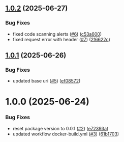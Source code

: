 ## [1.0.2](https://github.com/chrisleekr/mcp-server-boilerplate/compare/v1.0.1...v1.0.2) (2025-06-27)


### Bug Fixes

* fixed code scanning alerts ([#6](https://github.com/chrisleekr/mcp-server-boilerplate/issues/6)) ([c53a600](https://github.com/chrisleekr/mcp-server-boilerplate/commit/c53a60077a8fc67e8bbf794c76d9ea819d59f7a6))
* fixed request error with header ([#7](https://github.com/chrisleekr/mcp-server-boilerplate/issues/7)) ([2f6622c](https://github.com/chrisleekr/mcp-server-boilerplate/commit/2f6622c2c421fd57964ec2fd0171d72a6ae83223))

## [1.0.1](https://github.com/chrisleekr/mcp-server-boilerplate/compare/v1.0.0...v1.0.1) (2025-06-26)


### Bug Fixes

* updated base uri ([#5](https://github.com/chrisleekr/mcp-server-boilerplate/issues/5)) ([ef08572](https://github.com/chrisleekr/mcp-server-boilerplate/commit/ef08572860b3c9a2b75c66305c2e389196065eef))

# 1.0.0 (2025-06-24)


### Bug Fixes

* reset package version to 0.0.1 ([#2](https://github.com/chrisleekr/mcp-server-boilerplate/issues/2)) ([e72393a](https://github.com/chrisleekr/mcp-server-boilerplate/commit/e72393abd20d2b52ae8384f4618274e793384c2f))
* updated workflow docker-build.yml ([#3](https://github.com/chrisleekr/mcp-server-boilerplate/issues/3)) ([61b1703](https://github.com/chrisleekr/mcp-server-boilerplate/commit/61b1703afcdb14b638091de51edf166b21c5bff1))
